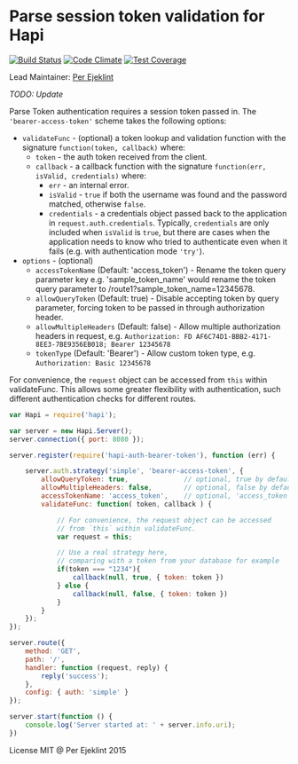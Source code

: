 # Parse session token validation for Hapi
[![Build Status](https://travis-ci.org/ejeklint/hapi-parse-session-token.svg?branch=master)](https://travis-ci.org/ejeklint/hapi-parse-session-token) [![Code Climate](https://codeclimate.com/github/ejeklint/hapi-parse-session-token/badges/gpa.svg)](https://codeclimate.com/github/ejeklint/hapi-parse-session-token) [![Test Coverage](https://codeclimate.com/github/ejeklint/hapi-parse-session-token/badges/coverage.svg)](https://codeclimate.com/github/ejeklint/hapi-parse-session-token/coverage)

Lead Maintainer: [Per Ejeklint](https://github.com/ejeklint)

_TODO: Update_

Parse Token authentication requires a session token passed in. The `'bearer-access-token'` scheme takes the following options:

- `validateFunc` - (optional) a token lookup and validation function with the signature `function(token, callback)` where:
    - `token` - the auth token received from the client.
    - `callback` - a callback function with the signature `function(err, isValid, credentials)` where:
        - `err` - an internal error.
        - `isValid` - `true` if both the username was found and the password matched, otherwise `false`.
        - `credentials` - a credentials object passed back to the application in `request.auth.credentials`. Typically, `credentials` are only
          included when `isValid` is `true`, but there are cases when the application needs to know who tried to authenticate even when it fails
          (e.g. with authentication mode `'try'`).
- `options` - (optional)
    - `accessTokenName` (Default: 'access_token') - Rename the token query parameter key e.g. 'sample_token_name' would rename the token query parameter to /route1?sample_token_name=12345678.
    - `allowQueryToken` (Default: true) - Disable accepting token by query parameter, forcing token to be passed in through authorization header.
    - `allowMultipleHeaders` (Default: false) - Allow multiple authorization headers in request, e.g. `Authorization: FD AF6C74D1-BBB2-4171-8EE3-7BE9356EB018; Bearer 12345678`
    - `tokenType` (Default: 'Bearer') - Allow custom token type, e.g. `Authorization: Basic 12345678`

For convenience, the `request` object can be accessed from `this` within validateFunc. This allows some greater flexibility with authentication, such different authentication checks for different routes.

```javascript
var Hapi = require('hapi');

var server = new Hapi.Server();
server.connection({ port: 8080 });

server.register(require('hapi-auth-bearer-token'), function (err) {

    server.auth.strategy('simple', 'bearer-access-token', {
        allowQueryToken: true,              // optional, true by default
        allowMultipleHeaders: false,        // optional, false by default
        accessTokenName: 'access_token',    // optional, 'access_token' by default
        validateFunc: function( token, callback ) {

            // For convenience, the request object can be accessed
            // from `this` within validateFunc.
            var request = this;  

            // Use a real strategy here,
            // comparing with a token from your database for example
            if(token === "1234"){
                callback(null, true, { token: token })
            } else {
                callback(null, false, { token: token })
            }
        }
    });
});

server.route({
    method: 'GET',
    path: '/',
    handler: function (request, reply) {
        reply('success');
    },
    config: { auth: 'simple' }
});

server.start(function () {
    console.log('Server started at: ' + server.info.uri);
})
```

License MIT @ Per Ejeklint 2015
